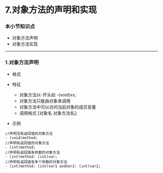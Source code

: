 # 7.对象方法的声明和实现

### 本小节知识点

* 对象方法声明
* 对象方法实现

***
### 1.对象方法声明
* 格式 

* 特征
    * 对象方法以-开头如 -(void)xx;
    * 对象方法只能由对象来调用
    * 对象方法中可以访问当前对象的成员变量
    * 调用格式 [对象名 对象方法名];
* 示例
```objc
//声明没有返回值的对象方法
- (void)method;
//声明有返回值的对象方法
- (int)method;
//声明有返回值有参数的对象方法
- (int)method: (int)var;
//声明有返回值有多个参数的对象方法
- (int)method: (int)var1 andVar2: (int)var2;
```